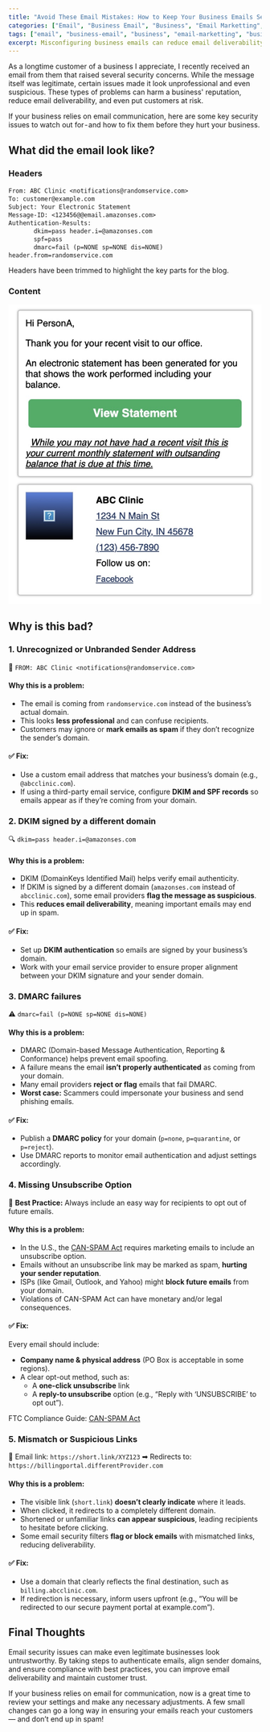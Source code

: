 ```yaml
---
title: "Avoid These Email Mistakes: How to Keep Your Business Emails Secure and Trustworthy"
categories: ["Email", "Business Email", "Business", "Email Marketting", "Business Hygine", "Email Hygine"]
tags: ["email", "business-email", "business", "email-marketting", "business-hygine", "email-hygine"]
excerpt: Misconfiguring business emails can reduce email deliverability, harm the business' reputation and put customers at risk. Simple email hygine can help us prevent that.
--- 
```


As a longtime customer of a business I appreciate, I recently received an email from them that raised several security concerns. While the message itself was legitimate, certain issues made it look unprofessional and even suspicious. These types of problems can harm a business' reputation, reduce email deliverability, and even put customers at risk.

If your business relies on email communication, here are some key security issues to watch out for - and how to fix them before they hurt your business.

## What did the email look like?

### Headers

```
From: ABC Clinic <notifications@randomservice.com>
To: customer@example.com
Subject: Your Electronic Statement
Message-ID: <123456@@email.amazonses.com>
Authentication-Results:
       dkim=pass header.i=@amazonses.com
       spf=pass
       dmarc=fail (p=NONE sp=NONE dis=NONE) header.from=randomservice.com
```
Headers have been trimmed to highlight the key parts for the blog.

### Content

![Screenshot of email content showing a brief message with a View Statement button, followed by details of the clinic.](/assets/images/2025-03-11-avoid-business-email-mistakes-to-keep-emails-secure-and-trustworthy.jpg)

## Why is this bad?

### 1. Unrecognized or Unbranded Sender Address

📧 `FROM: ABC Clinic <notifications@randomservice.com>`

#### Why this is a problem:

* The email is coming from `randomservice.com` instead of the business’s actual domain.
* This looks **less professional** and can confuse recipients.
* Customers may ignore or **mark emails as spam** if they don’t recognize the sender’s domain.

#### ✅ Fix:

* Use a custom email address that matches your business’s domain (e.g., `@abcclinic.com`).
* If using a third-party email service, configure **DKIM and SPF records** so emails appear as if they’re coming from your domain.

### 2. DKIM signed by a different domain

🔍 `dkim=pass header.i=@amazonses.com`

#### Why this is a problem:
* DKIM (DomainKeys Identified Mail) helps verify email authenticity.
* If DKIM is signed by a different domain (`amazonses.com` instead of `abcclinic.com`), some email providers **flag the message as suspicious**.
* This **reduces email deliverability**, meaning important emails may end up in spam.

#### ✅ Fix:

* Set up **DKIM authentication** so emails are signed by your business’s domain.
* Work with your email service provider to ensure proper alignment between your DKIM signature and your sender domain.

### 3. DMARC failures

⚠️ `dmarc=fail (p=NONE sp=NONE dis=NONE)`

#### Why this is a problem:

* DMARC (Domain-based Message Authentication, Reporting & Conformance) helps prevent email spoofing.
* A failure means the email **isn’t properly authenticated** as coming from your domain.
* Many email providers **reject or flag** emails that fail DMARC.
* **Worst case:** Scammers could impersonate your business and send phishing emails.

#### ✅ Fix:

* Publish a **DMARC policy** for your domain (`p=none`, `p=quarantine`, or `p=reject`).
* Use DMARC reports to monitor email authentication and adjust settings accordingly.

### 4. Missing Unsubscribe Option

📌 **Best Practice:** Always include an easy way for recipients to opt out of future emails.

#### Why this is a problem:

* In the U.S., the [CAN-SPAM Act](https://www.ftc.gov/business-guidance/resources/can-spam-act-compliance-guide-business) requires marketing emails to include an unsubscribe option.
* Emails without an unsubscribe link may be marked as spam, **hurting your sender reputation**.
* ISPs (like Gmail, Outlook, and Yahoo) might **block future emails** from your domain.
* Violations of CAN-SPAM Act can have monetary and/or legal consequences.

#### ✅ Fix:

Every email should include:
* **Company name & physical address** (PO Box is acceptable in some regions).
* A clear opt-out method, such as:
  * A **one-click unsubscribe** link
  * A **reply-to unsubscribe** option (e.g., “Reply with ‘UNSUBSCRIBE’ to opt out”).

FTC Compliance Guide: [CAN-SPAM Act](https://www.ftc.gov/business-guidance/resources/can-spam-act-compliance-guide-business)

### 5. Mismatch or Suspicious Links

🔗 Email link: `https://short.link/XYZ123`
➡ Redirects to: `https://billingportal.differentProvider.com`

#### Why this is a problem:

* The visible link (`short.link`) **doesn’t clearly indicate** where it leads.
* When clicked, it redirects to a completely different domain.
* Shortened or unfamiliar links **can appear suspicious**, leading recipients to hesitate before clicking.
* Some email security filters **flag or block emails** with mismatched links, reducing deliverability.

#### ✅ Fix:

* Use a domain that clearly reflects the final destination, such as `billing.abcclinic.com`.
* If redirection is necessary, inform users upfront (e.g., “You will be redirected to our secure payment portal at example.com”).

## Final Thoughts

Email security issues can make even legitimate businesses look untrustworthy. By taking steps to authenticate emails, align sender domains, and ensure compliance with best practices, you can improve email deliverability and maintain customer trust.

If your business relies on email for communication, now is a great time to review your settings and make any necessary adjustments. A few small changes can go a long way in ensuring your emails reach your customers — and don’t end up in spam!
